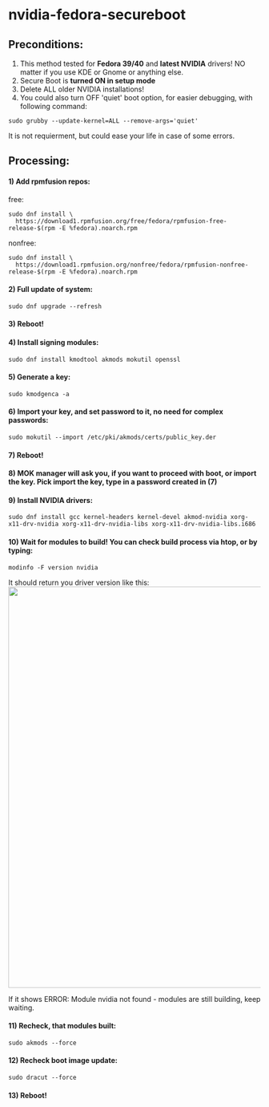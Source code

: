 # nvidia-fedora-secureboot

## Preconditions:
1) This method tested for **Fedora 39/40** and **latest NVIDIA** drivers! NO matter if you use KDE or Gnome or anything else.
2) Secure Boot is **turned ON in setup mode**
3) Delete ALL older NVIDIA installations! 
4) You could also turn OFF 'quiet' boot option, for easier debugging, with following command:
```
sudo grubby --update-kernel=ALL --remove-args='quiet'
```
It is not requierment, but could ease your life in case of some errors.

## Processing:

#### 1) Add rpmfusion repos:

free:
```
sudo dnf install \
  https://download1.rpmfusion.org/free/fedora/rpmfusion-free-release-$(rpm -E %fedora).noarch.rpm
```
nonfree:
```
sudo dnf install \
  https://download1.rpmfusion.org/nonfree/fedora/rpmfusion-nonfree-release-$(rpm -E %fedora).noarch.rpm
```

#### 2) Full update of system:
```
sudo dnf upgrade --refresh
```
#### 3) Reboot!

#### 4) Install signing modules:
```
sudo dnf install kmodtool akmods mokutil openssl
```
#### 5) Generate a key:
```
sudo kmodgenca -a
```
#### 6) Import your key, and set password to it, no need for complex passwords:
```
sudo mokutil --import /etc/pki/akmods/certs/public_key.der
```
#### 7) Reboot!

#### 8) MOK manager will ask you, if you want to proceed with boot, or import the key. Pick import the key, type in a password created in (7)

#### 9) Install NVIDIA drivers:
```
sudo dnf install gcc kernel-headers kernel-devel akmod-nvidia xorg-x11-drv-nvidia xorg-x11-drv-nvidia-libs xorg-x11-drv-nvidia-libs.i686
```
#### 10) Wait for modules to build! You can check build process via htop, or by typing:
```
modinfo -F version nvidia
```
It should return you driver version like this:
<img src="https://github.com/roworu/nvidia-fedora-secureboot/assets/36964755/ee673c2c-74db-4bd9-abc5-d50ae1c5404a" width="800">

If it shows ERROR: Module nvidia not found - modules are still building, keep waiting.

#### 11) Recheck, that modules built:
```
sudo akmods --force
```
#### 12) Recheck boot image update:
```
sudo dracut --force
```
#### 13) Reboot!

